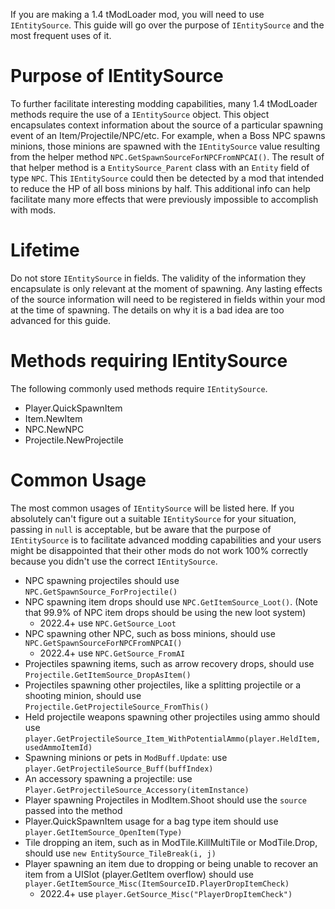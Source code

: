 If you are making a 1.4 tModLoader mod, you will need to use `IEntitySource`. This guide will go over the purpose of `IEntitySource` and the most frequent uses of it.

# Purpose of IEntitySource
To further facilitate interesting modding capabilities, many 1.4 tModLoader methods require the use of a `IEntitySource` object. This object encapsulates context information about the source of a particular spawning event of an Item/Projectile/NPC/etc. For example, when a Boss NPC spawns minions, those minions are spawned with the `IEntitySource` value resulting from the helper method `NPC.GetSpawnSourceForNPCFromNPCAI()`. The result of that helper method is a `EntitySource_Parent` class with an `Entity` field of type `NPC`. This `IEntitySource` could then be detected by a mod that intended to reduce the HP of all boss minions by half. This additional info can help facilitate many more effects that were previously impossible to accomplish with mods.

# Lifetime
Do not store `IEntitySource` in fields. The validity of the information they encapsulate is only relevant at the moment of spawning. Any lasting effects of the source information will need to be registered in fields within your mod at the time of spawning. The details on why it is a bad idea are too advanced for this guide.

# Methods requiring IEntitySource
The following commonly used methods require `IEntitySource`.
* Player.QuickSpawnItem
* Item.NewItem
* NPC.NewNPC
* Projectile.NewProjectile

# Common Usage
The most common usages of `IEntitySource` will be listed here. If you absolutely can't figure out a suitable `IEntitySource` for your situation, passing in `null` is acceptable, but be aware that the purpose of `IEntitySource` is to facilitate advanced modding capabilities and your users might be disappointed that their other mods do not work 100% correctly because you didn't use the correct `IEntitySource`.

* NPC spawning projectiles should use `NPC.GetSpawnSource_ForProjectile()`
* NPC spawning item drops should use `NPC.GetItemSource_Loot()`. (Note that 99.9% of NPC item drops should be using the new loot system)
  * 2022.4+ use `NPC.GetSource_Loot`
* NPC spawning other NPC, such as boss minions, should use `NPC.GetSpawnSourceForNPCFromNPCAI()`
  * 2022.4+ use `NPC.GetSource_FromAI`
* Projectiles spawning items, such as arrow recovery drops, should use `Projectile.GetItemSource_DropAsItem()`
* Projectiles spawning other projectiles, like a splitting projectile or a shooting minion, should use `Projectile.GetProjectileSource_FromThis()`
* Held projectile weapons spawning other projectiles using ammo should use `player.GetProjectileSource_Item_WithPotentialAmmo(player.HeldItem, usedAmmoItemId)`
* Spawning minions or pets in `ModBuff.Update`: use `player.GetProjectileSource_Buff(buffIndex)`
* An accessory spawning a projectile: use `Player.GetProjectileSource_Accessory(itemInstance)`
* Player spawning Projectiles in ModItem.Shoot should use the `source` passed into the method
* Player.QuickSpawnItem usage for a bag type item should use `player.GetItemSource_OpenItem(Type)`
* Tile dropping an item, such as in ModTile.KillMultiTile or ModTile.Drop, should use `new EntitySource_TileBreak(i, j)`
* Player spawning an item due to dropping or being unable to recover an item from a UISlot (player.GetItem overflow) should use `player.GetItemSource_Misc(ItemSourceID.PlayerDropItemCheck)` 
  * 2022.4+ use `player.GetSource_Misc("PlayerDropItemCheck")`
